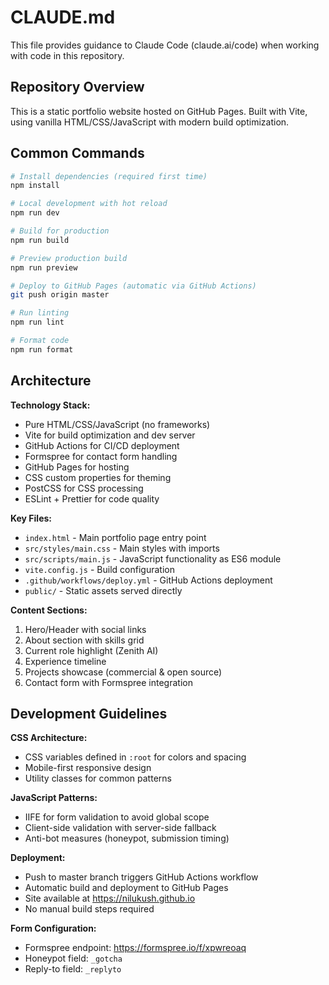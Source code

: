 # CLAUDE.md

This file provides guidance to Claude Code (claude.ai/code) when working with code in this repository.

## Repository Overview

This is a static portfolio website hosted on GitHub Pages. Built with Vite, using vanilla HTML/CSS/JavaScript with modern build optimization.

## Common Commands

```bash
# Install dependencies (required first time)
npm install

# Local development with hot reload
npm run dev

# Build for production
npm run build

# Preview production build
npm run preview

# Deploy to GitHub Pages (automatic via GitHub Actions)
git push origin master

# Run linting
npm run lint

# Format code
npm run format
```

## Architecture

**Technology Stack:**
- Pure HTML/CSS/JavaScript (no frameworks)
- Vite for build optimization and dev server
- GitHub Actions for CI/CD deployment
- Formspree for contact form handling
- GitHub Pages for hosting
- CSS custom properties for theming
- PostCSS for CSS processing
- ESLint + Prettier for code quality

**Key Files:**
- `index.html` - Main portfolio page entry point
- `src/styles/main.css` - Main styles with imports
- `src/scripts/main.js` - JavaScript functionality as ES6 module
- `vite.config.js` - Build configuration
- `.github/workflows/deploy.yml` - GitHub Actions deployment
- `public/` - Static assets served directly

**Content Sections:**
1. Hero/Header with social links
2. About section with skills grid
3. Current role highlight (Zenith AI)
4. Experience timeline
5. Projects showcase (commercial & open source)
6. Contact form with Formspree integration

## Development Guidelines

**CSS Architecture:**
- CSS variables defined in `:root` for colors and spacing
- Mobile-first responsive design
- Utility classes for common patterns

**JavaScript Patterns:**
- IIFE for form validation to avoid global scope
- Client-side validation with server-side fallback
- Anti-bot measures (honeypot, submission timing)

**Deployment:**
- Push to master branch triggers GitHub Actions workflow
- Automatic build and deployment to GitHub Pages
- Site available at https://nilukush.github.io
- No manual build steps required

**Form Configuration:**
- Formspree endpoint: https://formspree.io/f/xpwreoaq
- Honeypot field: `_gotcha`
- Reply-to field: `_replyto`